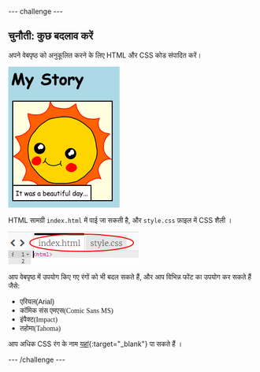 \--- challenge \---

## चुनौती: कुछ बदलाव करें

अपने वेबपृष्ठ को अनुकूलित करने के लिए HTML और CSS कोड संपादित करें।

![screenshot](images/story-changes.png)

HTML सामग्री `index.html` में पाई जा सकती है, और `style.css` फ़ाइल में CSS शैली ।

![screenshot](images/story-files.png)

आप वेबपृष्ठ में उपयोग किए गए रंगों को भी बदल सकते हैं, और आप विभिन्न फोंट का उपयोग कर सकते हैं जैसे:

+ <span style="font-family: Arial;">एरियल(Arial)</span>
+ <span style="font-family: Comic Sans MS;">कॉमिक संस एमएस(Comic Sans MS)</span>
+ <span style="font-family: Impact;">इंपैक्ट(Impact)</span>
+ <span style="font-family: Tahoma;">तहोमा(Tahoma)</span>

आप अधिक CSS रंग के नाम [यहां](http://jumpto.cc/colours){:target="_blank"} पा सकते हैं ।

\--- /challenge \---